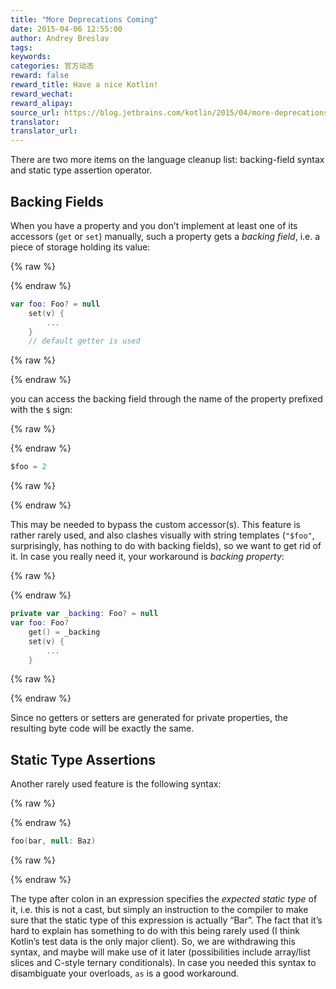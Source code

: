 ```yaml
---
title: "More Deprecations Coming"
date: 2015-04-06 12:55:00
author: Andrey Breslav
tags:
keywords:
categories: 官方动态
reward: false
reward_title: Have a nice Kotlin!
reward_wechat:
reward_alipay:
source_url: https://blog.jetbrains.com/kotlin/2015/04/more-deprecations-coming/
translator:
translator_url:
---
```


There are two more items on the language cleanup list: backing-field syntax and static type assertion operator.<span id="more-2040"></span>
## Backing Fields

When you have a property and you don’t implement at least one of its accessors (`get` or `set`) manually, such a property gets a *backing field*, i.e. a piece of storage holding its value:

{% raw %}
<p></p>
{% endraw %}

```kotlin
var foo: Foo? = null
    set(v) {
        ...
    }
    // default getter is used
```

{% raw %}
<p></p>
{% endraw %}

you can access the backing field through the name of the property prefixed with the `$` sign:

{% raw %}
<p></p>
{% endraw %}

```kotlin
$foo = 2
```

{% raw %}
<p></p>
{% endraw %}

This may be needed to bypass the custom accessor(s).
This feature is rather rarely used, and also clashes visually with string templates (`"$foo"`, surprisingly, has nothing to do with backing fields), so we want to get rid of it.
In case you really need it, your workaround is *backing property*:

{% raw %}
<p></p>
{% endraw %}

```kotlin
private var _backing: Foo? = null
var foo: Foo?
    get() = _backing
    set(v) {
        ...
    }
```

{% raw %}
<p></p>
{% endraw %}

Since no getters or setters are generated for private properties, the resulting byte code will be exactly the same.
## Static Type Assertions

Another rarely used feature is the following syntax:

{% raw %}
<p></p>
{% endraw %}

```kotlin
foo(bar, null: Baz)
```

{% raw %}
<p></p>
{% endraw %}

The type after colon in an expression specifies the *expected static type* of it, i.e. this is not a cast, but simply an instruction to the compiler to make sure that the static type of this expression is actually “Bar”. The fact that it’s hard to explain has something to do with this being rarely used (I think Kotlin’s test data is the only major client). So, we are withdrawing this syntax, and maybe will make use of it later (possibilities include array/list slices and C-style ternary conditionals).
In case you needed this syntax to disambiguate your overloads, `as` is a good workaround.
